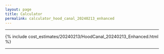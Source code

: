 ```yaml
---
layout: page
title: Calculator
permalink: calculator_hood_canal_20240213_enhanced
---
```


___

{% include cost_estimates/20240213/HoodCanal_20240213_Enhanced.html %}

___

